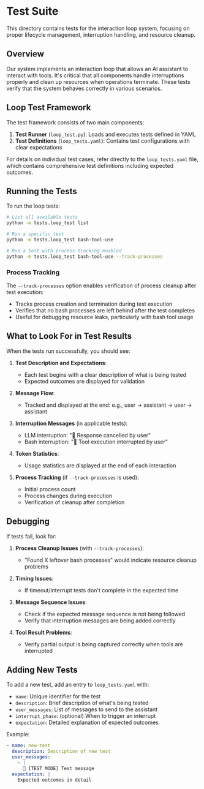 # Test Suite

This directory contains tests for the interaction loop system, focusing on proper lifecycle management, interruption handling, and resource cleanup.

## Overview

Our system implements an interaction loop that allows an AI assistant to interact with tools. It's critical that all components handle interruptions properly and clean up resources when operations terminate. These tests verify that the system behaves correctly in various scenarios.

## Loop Test Framework

The test framework consists of two main components:

1. **Test Runner** (`loop_test.py`): Loads and executes tests defined in YAML
2. **Test Definitions** (`loop_tests.yaml`): Contains test configurations with clear expectations

For details on individual test cases, refer directly to the `loop_tests.yaml` file, which contains comprehensive test definitions including expected outcomes.

## Running the Tests

To run the loop tests:

```bash
# List all available tests
python -m tests.loop_test list

# Run a specific test
python -m tests.loop_test bash-tool-use

# Run a test with process tracking enabled
python -m tests.loop_test bash-tool-use --track-processes
```

### Process Tracking

The `--track-processes` option enables verification of process cleanup after test execution:

- Tracks process creation and termination during test execution
- Verifies that no bash processes are left behind after the test completes
- Useful for debugging resource leaks, particularly with bash tool usage

## What to Look For in Test Results

When the tests run successfully, you should see:

1. **Test Description and Expectations**:
   - Each test begins with a clear description of what is being tested
   - Expected outcomes are displayed for validation

2. **Message Flow**:
   - Tracked and displayed at the end: e.g., user → assistant → user → assistant

3. **Interruption Messages** (in applicable tests):
   - LLM interruption: "🛑 Response cancelled by user"
   - Bash interruption: "🛑 Tool execution interrupted by user"

4. **Token Statistics**:
   - Usage statistics are displayed at the end of each interaction

5. **Process Tracking** (if `--track-processes` is used):
   - Initial process count
   - Process changes during execution
   - Verification of cleanup after completion

## Debugging

If tests fail, look for:

1. **Process Cleanup Issues** (with `--track-processes`):
   - "Found X leftover bash processes" would indicate resource cleanup problems

2. **Timing Issues**:
   - If timeout/interrupt tests don't complete in the expected time

3. **Message Sequence Issues**:
   - Check if the expected message sequence is not being followed
   - Verify that interruption messages are being added correctly

4. **Tool Result Problems**:
   - Verify partial output is being captured correctly when tools are interrupted

## Adding New Tests

To add a new test, add an entry to `loop_tests.yaml` with:
- `name`: Unique identifier for the test
- `description`: Brief description of what's being tested
- `user_messages`: List of messages to send to the assistant
- `interrupt_phase`: (optional) When to trigger an interrupt
- `expectation`: Detailed explanation of expected outcomes

Example:
```yaml
- name: new-test
  description: Description of new test
  user_messages:
    - |
      🧬 [TEST MODE] Test message
  expectation: |
    Expected outcomes in detail
```
